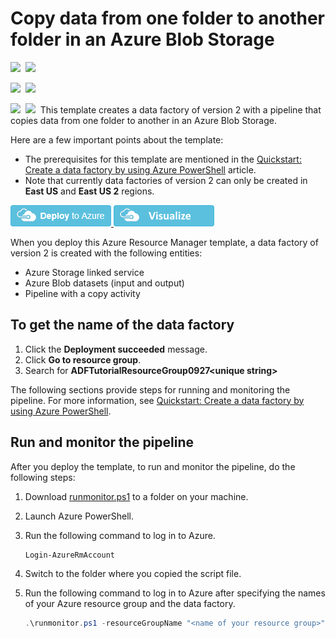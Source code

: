 # Copy data from one folder to another folder in an Azure Blob Storage

<IMG SRC="https://azurequickstartsservice.blob.core.windows.net/badges/101-data-factory-v2-transform-using-spark/PublicLastTestDate.svg" />&nbsp;
<IMG SRC="https://azurequickstartsservice.blob.core.windows.net/badges/101-data-factory-v2-transform-using-spark/PublicDeployment.svg" />&nbsp;

<IMG SRC="https://azurequickstartsservice.blob.core.windows.net/badges/101-data-factory-v2-transform-using-spark/FairfaxLastTestDate.svg" />&nbsp;
<IMG SRC="https://azurequickstartsservice.blob.core.windows.net/badges/101-data-factory-v2-transform-using-spark/FairfaxDeployment.svg" />&nbsp;

<IMG SRC="https://azurequickstartsservice.blob.core.windows.net/badges/101-data-factory-v2-transform-using-spark/BestPracticeResult.svg" />&nbsp;
<IMG SRC="https://azurequickstartsservice.blob.core.windows.net/badges/101-data-factory-v2-transform-using-spark/CredScanResult.svg" />&nbsp;
This template creates a data factory of version 2 with a pipeline that copies data from one folder to another in an Azure Blob Storage. 

Here are a few important points about the template: 

- The prerequisites for this template are mentioned in the [Quickstart: Create a data factory by using Azure PowerShell](https://docs.microsoft.com/azure/data-factory/quickstart-create-data-factory-powershell#prerequisites) article.
- Note that currently data factories of version 2 can only be created in **East US** and **East US 2** regions. 


<a href="https://portal.azure.com/#create/Microsoft.Template/uri/https%3A%2F%2Fraw.githubusercontent.com%2FAzure%2Fazure-quickstart-templates%2Fmaster%2F101-data-factory-v2-blob-to-blob-copy%2Fazuredeploy.json" target="_blank">
    <img src="https://raw.githubusercontent.com/Azure/azure-quickstart-templates/master/1-CONTRIBUTION-GUIDE/images/deploytoazure.png"/>
</a>
<a href="http://armviz.io/#/?load=https%3A%2F%2Fraw.githubusercontent.com%2FAzure%2Fazure-quickstart-templates%2Fmaster%2F101-data-factory-v2-blob-to-blob-copy" target="_blank">
    <img src="https://raw.githubusercontent.com/Azure/azure-quickstart-templates/master/1-CONTRIBUTION-GUIDE/images/visualizebutton.png"/>
</a>

When you deploy this Azure Resource Manager template, a data factory of version 2 is created with the following entities: 

- Azure Storage linked service
- Azure Blob datasets (input and output)
- Pipeline with a copy activity

## To get the name of the data factory
1. Click the **Deployment succeeded** message.
2. Click **Go to resource group**.
3. Search for **ADFTutorialResourceGroup0927&lt;unique string&gt;**

The following sections provide steps for running and monitoring the pipeline. For more information, see [Quickstart: Create a data factory by using Azure PowerShell](https://docs.microsoft.com/azure/data-factory/quickstart-create-data-factory-powershell).

## Run and monitor the pipeline
After you deploy the template, to run and monitor the pipeline, do the following steps: 

1. Download [runmonitor.ps1](https://github.com/Azure/azure-quickstart-templates/tree/master/101-data-factory-v2-blob-to-blob-copy/scripts) to a folder on your machine.
2. Launch Azure PowerShell.
3.  Run the following command to log in to Azure. 

	```powershell
	Login-AzureRmAccount
	```
4. Switch to the folder where you copied the script file. 
5. Run the following command to log in to Azure after specifying the names of your Azure resource group and the data factory. 

	```powershell
	.\runmonitor.ps1 -resourceGroupName "<name of your resource group>" -DataFactoryName "<name of your data factory>"
	```


